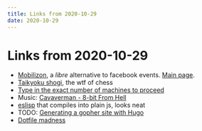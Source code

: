```yaml
---
title: Links from 2020-10-29
date: 2020-10-29
---
```


# Links from 2020-10-29

- [Mobilizon](https://framablog.org/2020/10/27/mobilizon-your-events-your-groups-your-data/), a _libre_ alternative to facebook events. [Main page](https://mobilizon.org/).
- [Taikyoku shogi](https://en.wikipedia.org/wiki/Taikyoku_shogi), the wtf of chess
- [Type in the exact number of machines to proceed](https://rachelbythebay.com/w/2020/10/26/num/)
- Music: [Cavaverman - 8-bit From Hell](https://cavaverman.bandcamp.com/album/8-bit-from-hell)
- [eslisp](https://github.com/anko/eslisp) that compiles into plain js, looks neat
- TODO: [Generating a gopher site with Hugo](https://jfm.carcosa.net/blog/computing/hugo-gopher/)
- [Dotfile madness](https://0x46.net/thoughts/2019/02/01/dotfile-madness/)